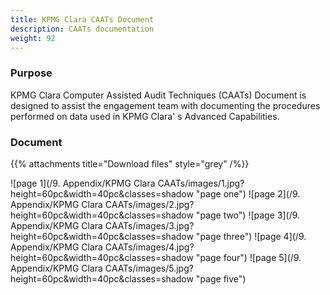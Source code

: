 ```yaml
---
title: KPMG Clara CAATs Document
description: CAATs documentation
weight: 92
---
```

### Purpose
KPMG Clara Computer Assisted Audit Techniques (CAATs) Document is designed to assist the engagement team with documenting the procedures performed on data used in KPMG Clara'	s Advanced Capabilities.

### Document

{{% attachments	title="Download files" style="grey"  /%}}

![page 1](/9. Appendix/KPMG Clara CAATs/images/1.jpg?height=60pc&width=40pc&classes=shadow "page one")
![page 2](/9. Appendix/KPMG Clara CAATs/images/2.jpg?height=60pc&width=40pc&classes=shadow "page two")
![page 3](/9. Appendix/KPMG Clara CAATs/images/3.jpg?height=60pc&width=40pc&classes=shadow "page three")
![page 4](/9. Appendix/KPMG Clara CAATs/images/4.jpg?height=60pc&width=40pc&classes=shadow "page four")
![page 5](/9. Appendix/KPMG Clara CAATs/images/5.jpg?height=60pc&width=40pc&classes=shadow "page five")

